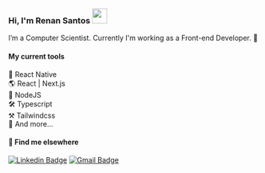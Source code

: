 ### Hi, I'm Renan Santos <img src="https://media.giphy.com/media/hvRJCLFzcasrR4ia7z/giphy.gif" width="30" >

I’m a Computer Scientist. Currently I'm working as a Front-end Developer. 🚀

#### My current tools 
📲 React Native  
🌎 React | Next.js   
📡 NodeJS  
🛠️ Typescript  
⚒️ Tailwindcss  
🧰 And more...  

#### 💬 Find me elsewhere

[![Linkedin Badge](https://img.shields.io/badge/-Linkedin-blue?style=flat-square&logo=Linkedin&logoColor=white&link=https://www.linkedin.com/in/renans4ntos/)](https://www.linkedin.com/in/renans4ntos/) 
[![Gmail Badge](https://img.shields.io/badge/-renanbs41@gmail.com-c14438?style=flat-square&logo=Gmail&logoColor=white&link=mailto:rodrigorgtic@gmail.com)](mailto:renanbs41@gmail.com)
